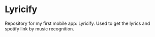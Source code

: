 # Lyricify
Repository for my first mobile app: Lyricify. Used to get the lyrics and spotify link by music recognition.
